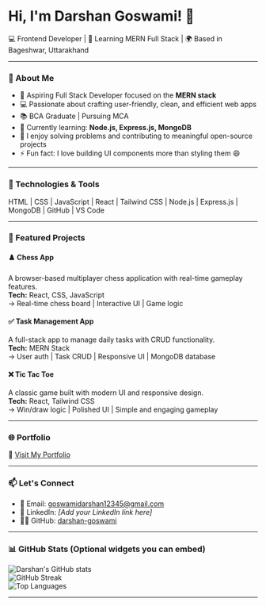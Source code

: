 # Hi, I'm Darshan Goswami! 👋  
💻 Frontend Developer | 🌱 Learning MERN Full Stack | 🌍 Based in Bageshwar, Uttarakhand

---

### 🧠 About Me

- 🎯 Aspiring Full Stack Developer focused on the **MERN stack**  
- 💻 Passionate about crafting user-friendly, clean, and efficient web apps  
- 📚 BCA Graduate | Pursuing MCA  
- 🚀 Currently learning: **Node.js, Express.js, MongoDB**  
- 🧩 I enjoy solving problems and contributing to meaningful open-source projects  
- ⚡ Fun fact: I love building UI components more than styling them 😄

---

### 🔧 Technologies & Tools

HTML | CSS | JavaScript | React | Tailwind CSS | Node.js | Express.js | MongoDB | GitHub | VS Code

---

### 🚀 Featured Projects

#### ♟️ Chess App  
A browser-based multiplayer chess application with real-time gameplay features.  
**Tech:** React, CSS, JavaScript  
→ Real-time chess board | Interactive UI | Game logic  

#### ✅ Task Management App  
A full-stack app to manage daily tasks with CRUD functionality.  
**Tech:** MERN Stack  
→ User auth | Task CRUD | Responsive UI | MongoDB database  

#### ❌ Tic Tac Toe  
A classic game built with modern UI and responsive design.  
**Tech:** React, Tailwind CSS  
→ Win/draw logic | Polished UI | Simple and engaging gameplay

---

### 🌐 Portfolio

🔗 [Visit My Portfolio](https://silver-bienenstitch-7d8c59.netlify.app)

---

### 📫 Let's Connect

- 📧 Email: goswamidarshan12345@gmail.com  
- 💼 LinkedIn: *[Add your LinkedIn link here]*  
- 🧑‍💻 GitHub: [darshan-goswami](https://github.com/darshan-goswami)

---

### 📊 GitHub Stats (Optional widgets you can embed)

![Darshan's GitHub stats](https://github-readme-stats.vercel.app/api?username=darshan-goswami&show_icons=true&theme=tokyonight)  
![GitHub Streak](https://streak-stats.demolab.com/?user=darshan-goswami&theme=tokyonight)  
![Top Languages](https://github-readme-stats.vercel.app/api/top-langs/?username=darshan-goswami&layout=compact&theme=tokyonight)

---

